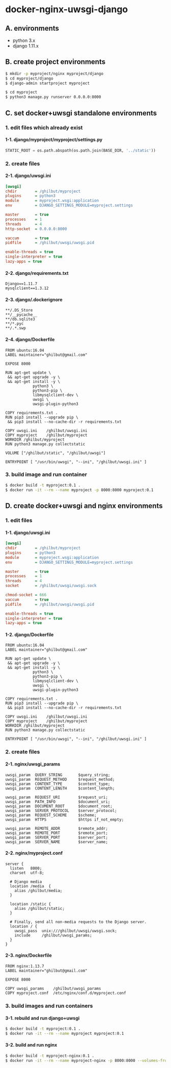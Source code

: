 # docker-nginx-uwsgi-django

## A. environments

- python 3.x
- django 1.11.x

## B. create project environments

```bash
$ mkdir -p myproject/nginx myproject/django
$ cd myproject/django
$ django-admin startproject myproject
```

```bash
$ cd myproject
$ python3 manage.py runserver 0.0.0.0:8000
```

## C. set docker+uwsgi standalone environments

### 1. edit files which already exist

#### 1-1. django/myproject/myproject/settings.py

```python
STATIC_ROOT = os.path.abspath(os.path.join(BASE_DIR, '../static'))
```

### 2. create files

#### 2-1. django/uwsgi.ini

```ini
[uwsgi]
chdir        = /ghilbut/myproject
plugins      = python3
module       = myproject.wsgi:application
env          = DJANGO_SETTINGS_MODULE=myproject.settings

master       = true
processes    = 1
threads      = 4
http-socket  = 0.0.0.0:8000

vaccum       = true
pidfile      = /ghilbut/uwsgi/uwsgi.pid

enable-threads = true
single-interpreter = true
lazy-apps = true
```

#### 2-2. django/requirements.txt

```
Django==1.11.7
mysqlclient==1.3.12
```

#### 2-3. django/.dockerignore

```
**/.DS_Store
**/__pycache__
**/db.sqlite3
**/*.pyc
**/.*.swp
```

#### 2-4. django/Dockerfile

```
FROM ubuntu:16.04
LABEL maintainer="ghilbut@gmail.com"

EXPOSE 8000

RUN apt-get update \
 && apt-get upgrade -y \
 && apt-get install -y \
            python3 \
            python3-pip \
            libmysqlclient-dev \
            uwsgi \
            uwsgi-plugin-python3

COPY requirements.txt .
RUN pip3 install --upgrade pip \
 && pip3 install --no-cache-dir -r requirements.txt

COPY uwsgi.ini    /ghilbut/uwsgi.ini
COPY myproject    /ghilbut/myproject
WORKDIR /ghilbut/myproject
RUN python3 manage.py collectstatic

VOLUME ["/ghilbut/static", "/ghilbut/uwsgi"]

ENTRYPOINT [ "/usr/bin/uwsgi", "--ini", "/ghilbut/uwsgi.ini" ]
```

### 3. build image and run container

```bash
$ docker build -t myproject:0.1 .
$ docker run -it --rm --name myproject -p 8000:8000 myproject:0.1
```

## D. create docker+uwsgi and nginx environments

### 1. edit files

#### 1-1. django/uwsgi.ini

```ini
[uwsgi]
chdir        = /ghilbut/myproject
plugins      = python3
module       = myproject.wsgi:application
env          = DJANGO_SETTINGS_MODULE=myproject.settings

master       = true
processes    = 1
threads      = 4
socket       = /ghilbut/uwsgi/uwsgi.sock

chmod-socket = 666
vaccum       = true
pidfile      = /ghilbut/uwsgi/uwsgi.pid

enable-threads = true
single-interpreter = true
lazy-apps = true
```

#### 1-2. django/Dockerfile

```
FROM ubuntu:16.04
LABEL maintainer="ghilbut@gmail.com"

RUN apt-get update \
 && apt-get upgrade -y \
 && apt-get install -y \
            python3 \
            python3-pip \
            libmysqlclient-dev \
            uwsgi \
            uwsgi-plugin-python3

COPY requirements.txt .
RUN pip3 install --upgrade pip \
 && pip3 install --no-cache-dir -r requirements.txt

COPY uwsgi.ini    /ghilbut/uwsgi.ini
COPY myproject    /ghilbut/myproject
WORKDIR /ghilbut/myproject
RUN python3 manage.py collectstatic

ENTRYPOINT [ "/usr/bin/uwsgi", "--ini", "/ghilbut/uwsgi.ini" ]
```

### 2. create files

#### 2-1. nginx/uwsgi_params

```
uwsgi_param  QUERY_STRING       $query_string;
uwsgi_param  REQUEST_METHOD     $request_method;
uwsgi_param  CONTENT_TYPE       $content_type;
uwsgi_param  CONTENT_LENGTH     $content_length;

uwsgi_param  REQUEST_URI        $request_uri;
uwsgi_param  PATH_INFO          $document_uri;
uwsgi_param  DOCUMENT_ROOT      $document_root;
uwsgi_param  SERVER_PROTOCOL    $server_protocol;
uwsgi_param  REQUEST_SCHEME     $scheme;
uwsgi_param  HTTPS              $https if_not_empty;

uwsgi_param  REMOTE_ADDR        $remote_addr;
uwsgi_param  REMOTE_PORT        $remote_port;
uwsgi_param  SERVER_PORT        $server_port;
uwsgi_param  SERVER_NAME        $server_name;
```

#### 2-2. nginx/myproject.conf

```
server {                                                                                    
  listen   8000;
  charset  utf-8;

  # Django media
  location /media  {                                                                        
    alias /ghilbut/media;                                                                   
  }

  location /static {
    alias /ghilbut/static;                                                                  
  }

  # Finally, send all non-media requests to the Django server.                              
  location / {                                                                              
    uwsgi_pass  unix:///ghilbut/uwsgi/uwsgi.sock;                                           
    include     /ghilbut/uwsgi_params;                                                      
  }
}
```

#### 2-3. nginx/Dockerfile

```
FROM nginx:1.13.7
LABEL maintainer="ghilbut@gmail.com"

EXPOSE 8000

COPY uwsgi_params    /ghilbut/uwsgi_params
COPY myproject.conf  /etc/nginx/conf.d/myproject.conf
```

### 3. build images and run containers

#### 3-1. rebuild and run django+uwsgi

```bash
$ docker build -t myproject:0.1 .
$ docker run -it --rm --name myproject myproject:0.1
```

#### 3-2. build and run nginx

```bash
$ docker build -t myproject-nginx:0.1 .
$ docker run -it --rm --name myproject-nginx -p 8000:8000 --volumes-from myproject myproject-nginx:0.1
```
